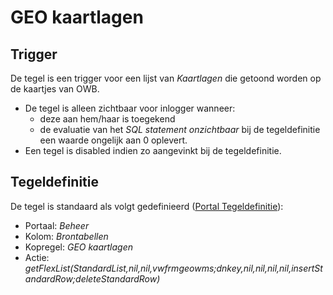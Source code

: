# GEO kaartlagen

## Trigger

De tegel is een trigger voor een lijst van *Kaartlagen* die getoond worden op de kaartjes van OWB.

* De tegel is alleen zichtbaar voor inlogger wanneer:
  * deze aan hem/haar is toegekend
  * de evaluatie van het *SQL statement onzichtbaar* bij de tegeldefinitie een waarde ongelijk aan 0 oplevert.
* Een tegel is disabled indien zo aangevinkt bij de tegeldefinitie.

## Tegeldefinitie

De tegel is standaard als volgt gedefinieerd ([Portal Tegeldefinitie](/instellen_inrichten/portaldefinitie/portal_tegel.md)):

* Portaal: *Beheer*
* Kolom: *Brontabellen*
* Kopregel: *GEO kaartlagen*
* Actie: *getFlexList(StandardList,nil,nil,vwfrmgeowms;dnkey,nil,nil,nil,nil,insertStandardRow;deleteStandardRow)*
